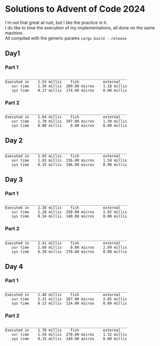 # Solutions to Advent of Code 2024
I'm not that great at rust, but I like the practice in it.  
I do like to time the execution of my implementations, all done on the same machine.  
All compiled with the generic params `cargo build --release`

## Day1
### Part 1
```
________________________________________________________
Executed in    1.53 millis    fish           external
   usr time    1.39 millis  209.00 micros    1.18 millis
   sys time    0.17 millis  174.00 micros    0.00 millis
```
### Part 2
```
________________________________________________________
Executed in    1.64 millis    fish           external
   usr time    1.70 millis  397.00 micros    1.30 millis
   sys time    0.00 millis    0.00 micros    0.00 millis
```

## Day 2
```
________________________________________________________
Executed in    1.93 millis    fish           external
   usr time    1.83 millis  236.00 micros    1.59 millis
   sys time    0.15 millis  146.00 micros    0.00 millis
```

## Day 3
### Part 1
```
________________________________________________________
Executed in    2.38 millis    fish           external
   usr time    2.28 millis  258.00 micros    2.02 millis
   sys time    0.14 millis  140.00 micros    0.00 millis
```

### Part 2
```
________________________________________________________
Executed in    2.41 millis    fish           external
   usr time    2.09 millis    0.00 micros    2.09 millis
   sys time    0.38 millis  378.00 micros    0.00 millis
```

## Day 4
### Part 1
```
________________________________________________________
Executed in    2.40 millis    fish           external
   usr time    2.31 millis  267.00 micros    2.05 millis
   sys time    0.13 millis  134.00 micros    0.00 millis
```

### Part 2
```
________________________________________________________
Executed in    1.70 millis    fish           external
   usr time    1.59 millis  278.00 micros    1.32 millis
   sys time    0.15 millis  149.00 micros    0.00 millis
```
